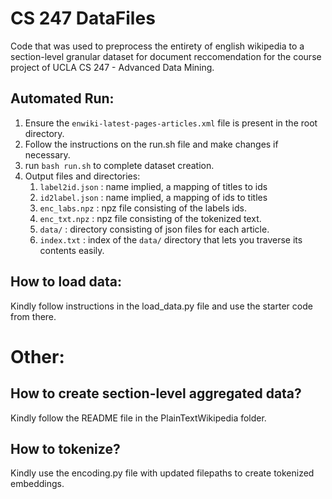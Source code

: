 # CS 247 DataFiles
Code that was used to preprocess the entirety of english wikipedia to a section-level granular dataset for document reccomendation for the course project of UCLA CS 247 - Advanced Data Mining.
## Automated Run:
1. Ensure the `enwiki-latest-pages-articles.xml` file is present in the root directory.
2. Follow the instructions on the run.sh file and make changes if necessary.
3. run `bash run.sh` to complete dataset creation.
4. Output files and directories:
    1. `label2id.json` : name implied, a mapping of titles to ids
    2. `id2label.json` : name implied, a mapping of ids to titles
    3. `enc_labs.npz` : npz file consisting of the labels ids.
    4. `enc_txt.npz` : npz file consisting of the tokenized text.
    5. `data/` : directory consisting of json files for each article. 
    6. `index.txt` : index of the `data/` directory that lets you traverse its contents easily.

## How to load data:
Kindly follow instructions in the load_data.py file and use the starter code from there.

# Other:
## How to create section-level aggregated data?
Kindly follow the README file in the PlainTextWikipedia folder.
## How to tokenize?
Kindly use the encoding.py file with updated filepaths to create tokenized embeddings.
